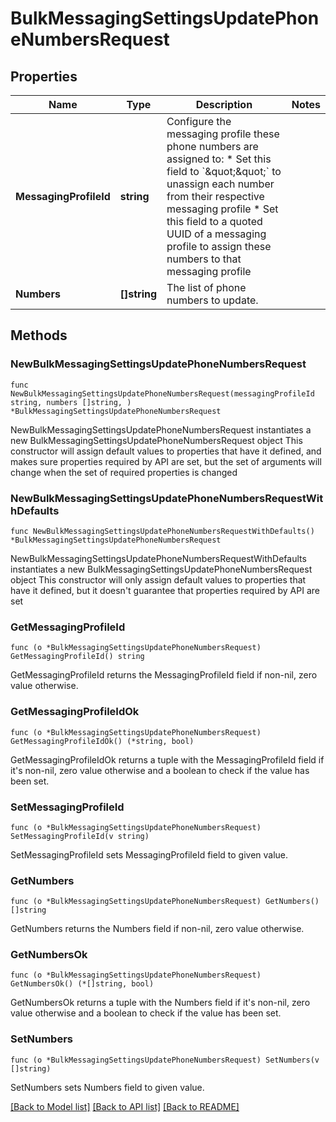 # BulkMessagingSettingsUpdatePhoneNumbersRequest

## Properties

Name | Type | Description | Notes
------------ | ------------- | ------------- | -------------
**MessagingProfileId** | **string** | Configure the messaging profile these phone numbers are assigned to:  * Set this field to &#x60;\&quot;\&quot;&#x60; to unassign each number from their respective messaging profile * Set this field to a quoted UUID of a messaging profile to assign these numbers to that messaging profile | 
**Numbers** | **[]string** | The list of phone numbers to update. | 

## Methods

### NewBulkMessagingSettingsUpdatePhoneNumbersRequest

`func NewBulkMessagingSettingsUpdatePhoneNumbersRequest(messagingProfileId string, numbers []string, ) *BulkMessagingSettingsUpdatePhoneNumbersRequest`

NewBulkMessagingSettingsUpdatePhoneNumbersRequest instantiates a new BulkMessagingSettingsUpdatePhoneNumbersRequest object
This constructor will assign default values to properties that have it defined,
and makes sure properties required by API are set, but the set of arguments
will change when the set of required properties is changed

### NewBulkMessagingSettingsUpdatePhoneNumbersRequestWithDefaults

`func NewBulkMessagingSettingsUpdatePhoneNumbersRequestWithDefaults() *BulkMessagingSettingsUpdatePhoneNumbersRequest`

NewBulkMessagingSettingsUpdatePhoneNumbersRequestWithDefaults instantiates a new BulkMessagingSettingsUpdatePhoneNumbersRequest object
This constructor will only assign default values to properties that have it defined,
but it doesn't guarantee that properties required by API are set

### GetMessagingProfileId

`func (o *BulkMessagingSettingsUpdatePhoneNumbersRequest) GetMessagingProfileId() string`

GetMessagingProfileId returns the MessagingProfileId field if non-nil, zero value otherwise.

### GetMessagingProfileIdOk

`func (o *BulkMessagingSettingsUpdatePhoneNumbersRequest) GetMessagingProfileIdOk() (*string, bool)`

GetMessagingProfileIdOk returns a tuple with the MessagingProfileId field if it's non-nil, zero value otherwise
and a boolean to check if the value has been set.

### SetMessagingProfileId

`func (o *BulkMessagingSettingsUpdatePhoneNumbersRequest) SetMessagingProfileId(v string)`

SetMessagingProfileId sets MessagingProfileId field to given value.


### GetNumbers

`func (o *BulkMessagingSettingsUpdatePhoneNumbersRequest) GetNumbers() []string`

GetNumbers returns the Numbers field if non-nil, zero value otherwise.

### GetNumbersOk

`func (o *BulkMessagingSettingsUpdatePhoneNumbersRequest) GetNumbersOk() (*[]string, bool)`

GetNumbersOk returns a tuple with the Numbers field if it's non-nil, zero value otherwise
and a boolean to check if the value has been set.

### SetNumbers

`func (o *BulkMessagingSettingsUpdatePhoneNumbersRequest) SetNumbers(v []string)`

SetNumbers sets Numbers field to given value.



[[Back to Model list]](../README.md#documentation-for-models) [[Back to API list]](../README.md#documentation-for-api-endpoints) [[Back to README]](../README.md)


